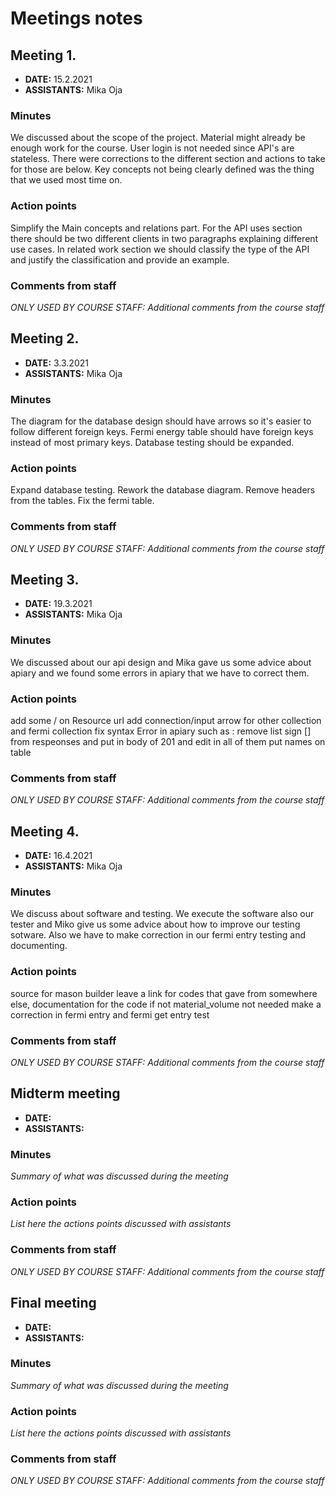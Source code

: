 # Meetings notes

## Meeting 1.
* **DATE:** 15.2.2021
* **ASSISTANTS:** Mika Oja

### Minutes
We discussed about the scope of the project. Material might already be enough work for the course. User login is not needed since API's are stateless. There were corrections to the different section and actions to take for those are below. Key concepts not being clearly defined was the thing that we used most time on.

### Action points
Simplify the Main concepts and relations part.
For the API uses section there should be two different clients in two paragraphs explaining different use cases.
In related work section we should classify the type of the API and justify the classification and provide an example.


### Comments from staff
*ONLY USED BY COURSE STAFF: Additional comments from the course staff*

## Meeting 2.
* **DATE:** 3.3.2021
* **ASSISTANTS:** Mika Oja

### Minutes
The diagram for the database design should have arrows so it's easier to follow different foreign keys.
Fermi energy table should have foreign keys instead of most primary keys.
Database testing should be expanded.

### Action points
Expand database testing.
Rework the database diagram.
Remove headers from the tables.
Fix the fermi table.


### Comments from staff
*ONLY USED BY COURSE STAFF: Additional comments from the course staff*

## Meeting 3.
* **DATE:** 19.3.2021
* **ASSISTANTS:** Mika Oja

### Minutes
We discussed about our api design and Mika gave us some advice about apiary and we found some errors in apiary that we have to correct them.

### Action points
add some / on  Resource url
add connection/input arrow for other collection and fermi collection
fix syntax Error in apiary such as : remove list sign [] from respeonses and put  in body of 201 and edit in all of them
put names on table


### Comments from staff
*ONLY USED BY COURSE STAFF: Additional comments from the course staff*

## Meeting 4.
* **DATE:** 16.4.2021
* **ASSISTANTS:** Mika Oja

### Minutes
We discuss about software and testing. We execute the software also our tester and Miko give us some advice about how to improve our testing sotware. Also we have to make correction in our fermi entry testing and documenting.

### Action points

source for mason builder 
leave a link for codes that gave from somewhere else, 
documentation for the code
if not material_volume not needed
make a correction in fermi entry and fermi get entry test



### Comments from staff
*ONLY USED BY COURSE STAFF: Additional comments from the course staff*

## Midterm meeting
* **DATE:**
* **ASSISTANTS:**

### Minutes
*Summary of what was discussed during the meeting*

### Action points
*List here the actions points discussed with assistants*


### Comments from staff
*ONLY USED BY COURSE STAFF: Additional comments from the course staff*

## Final meeting
* **DATE:**
* **ASSISTANTS:**

### Minutes
*Summary of what was discussed during the meeting*

### Action points
*List here the actions points discussed with assistants*


### Comments from staff
*ONLY USED BY COURSE STAFF: Additional comments from the course staff*

